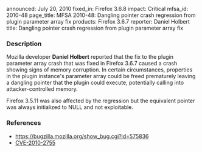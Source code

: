 announced: July 20, 2010
fixed_in: Firefox 3.6.8
impact: Critical
mfsa_id: 2010-48
page_title: MFSA 2010-48: Dangling pointer crash regression from plugin parameter array fix
products: Firefox 3.6.7
reporter: Daniel Holbert
title: Dangling pointer crash regression from plugin parameter array fix

<h3>Description</h3>

<p>Mozilla developer <strong>Daniel Holbert</strong> reported that the
fix to the plugin parameter array crash that was fixed in Firefox
3.6.7 caused a crash showing signs of memory corruption.  In certain
circumstances, properties in the plugin instance's parameter array
could be freed prematurely leaving a dangling pointer that the plugin
could execute, potentially calling into attacker-controlled
memory.</p>

<p class="note">Firefox 3.5.11 was also affected by the regression
but the equivalent pointer was always initialized to NULL and 
not exploitable.</p>

<h3>References</h3>

<ul>
  <li><a href="https://bugzilla.mozilla.org/show_bug.cgi?id=575836">https://bugzilla.mozilla.org/show_bug.cgi?id=575836</a></li>
  <li><a class="ex-ref" href="http://cve.mitre.org/cgi-bin/cvename.cgi?name=CVE-2010-2755">CVE-2010-2755</a></li>
</ul>




